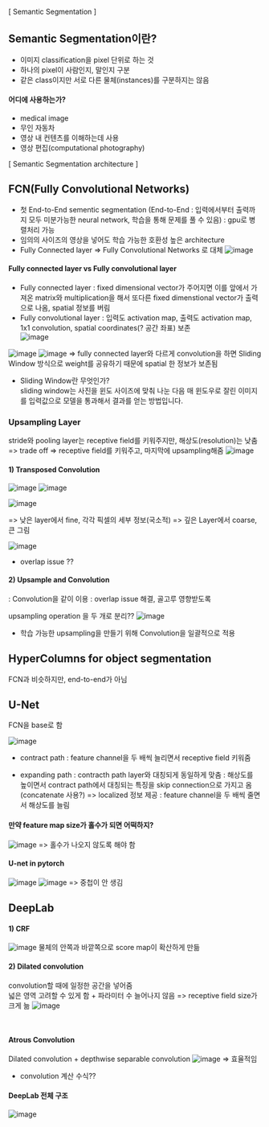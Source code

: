 [ Semantic Segmentation ]

## Semantic Segmentation이란?
- 이미지 classification을 pixel 단위로 하는 것  
- 하나의 pixel이 사람인지, 말인지 구분  
- 같은 class이지만 서로 다른 물체(instances)를 구분하지는 않음  

#### 어디에 사용하는가?
- medical image
- 무인 자동차
- 영상 내 컨텐츠를 이해하는데 사용
- 영상 편집(computational photography)


[ Semantic Segmentation architecture ]



## FCN(Fully Convolutional Networks)
- 첫 End-to-End sementic segmentation (End-to-End : 입력에서부터 출력까지 모두 미분가능한 neural network, 학습을 통해 문제를 풀 수 있음) : gpu로 병렬처리 가능 
- 임의의 사이즈의 영상을 넣어도 학습 가능한 호환성 높은 architecture
- Fully Connected layer => Fully Convolutional Networks 로 대체
![image](https://user-images.githubusercontent.com/51853700/132618059-5c266715-d916-4364-99cc-5616082f68b7.png)



#### Fully connected layer vs Fully convolutional layer 
- Fully connected layer : fixed dimensional vector가 주어지면 이를 앞에서 가져온 matrix와 multiplication을 해서 또다른 fixed dimenstional vector가 출력으로 나옴, spatial 정보를 버림 
- Fully convolutional layer : 입력도 activation map, 출력도 activation map, 1x1 convolution, spatial coordinates(? 공간 좌표) 보존  
![image](https://user-images.githubusercontent.com/51853700/132618167-5af31fed-7368-42ae-b4e7-db6fc280ac6e.png)



![image](https://user-images.githubusercontent.com/51853700/132629486-f4524217-cf49-4041-9a4c-ed38358a937b.png)
![image](https://user-images.githubusercontent.com/51853700/132629647-bac1ee59-22e2-4a10-b11d-d1080a623a81.png)
=> fully connected layer와 다르게 convolution을 하면 Sliding Window 방식으로 weight를 공유하기 때문에 spatial 한 정보가 보존됨

* Sliding Window란 무엇인가?  
sliding window는 사진을 윈도 사이즈에 맞춰 나눈 다음 매 윈도우로 잘린 이미지를
입력값으로 모델을 통과해서 결과를 얻는 방법입니다.


### Upsampling Layer  
stride와 pooling layer는 receptive field를 키워주지만, 해상도(resolution)는 낮춤 => trade off
=> receptive field를 키워주고, 마지막에 upsampling해줌
![image](https://user-images.githubusercontent.com/51853700/132630550-d46c8a14-093f-4c73-af5d-4f355a4463d0.png)

 
 
 #### 1) Transposed Convolution
 
 ![image](https://user-images.githubusercontent.com/51853700/132630834-0107487d-f6e3-4884-9471-f0f7df577410.png)
 ![image](https://user-images.githubusercontent.com/51853700/132630861-a82aa697-dbc2-4623-9481-f965f23f12ba.png)


![image](https://user-images.githubusercontent.com/51853700/132631233-3ad8d627-bd12-4d53-b9b4-7dd332870bf7.png)

=> 낮은 layer에서 fine, 각각 픽셀의 세부 정보(국소적)
=> 깊은 Layer에서 coarse, 큰 그림

![image](https://user-images.githubusercontent.com/51853700/132631389-f8ece70f-0ab7-4991-a58a-9517587e0d8a.png)

* overlap issue ??


 #### 2) Upsample and Convolution
 : Convolution을 같이 이용 
 : overlap issue 해결, 골고루 영향받도록
 
 upsampling operation 을 두 개로 분리??
 ![image](https://user-images.githubusercontent.com/51853700/132631945-21ca24bb-c50e-436c-81b7-1f433864005c.png)

- 학습 가능한 upsampling을 만들기 위해 Convolution을 일괄적으로 적용



## HyperColumns for object segmentation
FCN과 비슷하지만, end-to-end가 아님


## U-Net
FCN을 base로 함

![image](https://user-images.githubusercontent.com/51853700/132632110-b056433b-e145-4451-8062-ff3b4804905f.png)

* contract path
: feature channel을 두 배씩 늘리면서 receptive field 키워줌

* expanding path
: contracth path layer와 대칭되게 동일하게 맞춤
: 해상도를 높이면서 contract path에서 대칭되는 특징을 skip connection으로 가지고 옴(concatenate 사용?) => localized 정보 제공
: feature channel을 두 배씩 줄면서 해상도를 늘림


#### 만약 feature map size가 홀수가 되면 어떡하지?
![image](https://user-images.githubusercontent.com/51853700/132634010-4fa58f31-9067-4734-a488-2c89395fb782.png)
=> 홀수가 나오지 않도록 해야 함


#### U-net in pytorch
![image](https://user-images.githubusercontent.com/51853700/132634109-1c60778a-8911-4f88-b85e-b323b444b18e.png)
![image](https://user-images.githubusercontent.com/51853700/132634273-fb16d8bd-e560-4899-a15a-ce71ff3697f0.png)
=> 중첩이 안 생김


## DeepLab
#### 1) CRF
![image](https://user-images.githubusercontent.com/51853700/132635508-e5ec3c52-356f-4aa8-93ee-e48d37073308.png)
물체의 안쪽과 바깥쪽으로 score map이 확산하게 만듦 

#### 2) Dilated convolution
convolution할 때에 일정한 공간을 넣어줌  
넓은 영역 고려할 수 있게 함 + 파라미터 수 늘어나지 않음
=> receptive field size가 크게 늚
![image](https://user-images.githubusercontent.com/51853700/132636148-4f828421-56cb-43e3-974d-551e79dac179.png)

<br />

#### Atrous Convolution
Dilated convolution + depthwise separable convolution
![image](https://user-images.githubusercontent.com/51853700/132636406-30bc2cc4-c752-4777-bf3c-de0a64faf3d1.png)
=> 효율적임

* convolution 계산 수식??


#### DeepLab 전체 구조
![image](https://user-images.githubusercontent.com/51853700/132636620-c5e8966a-f174-47e0-8783-489e11d4838d.png)
